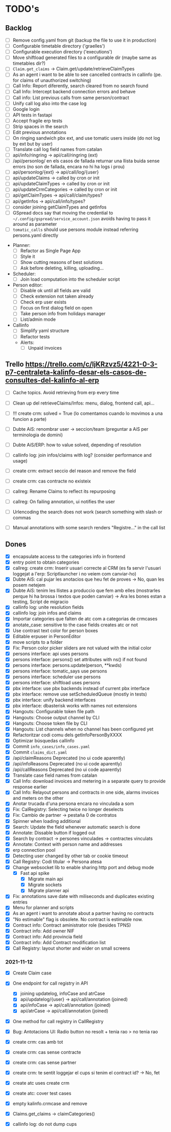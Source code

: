# TODO's

## Backlog

- [ ] Remove config.yaml from git (backup the file to use it in production)
- [ ] Configurable timetable directory ('graelles')
- [ ] Configurable execution directory ('executions')
- [ ] Move shiftload generated files to a configurable dir (maybe same as timetables dir?)
- [ ] `Claim.get_claims` -> Claim.get/update/retrieveClaimTypes
- [ ] As an agent i want to be able to see cancelled contracts in callinfo (pe. for claims of unauthorized switching)
- [ ] Call Info: Report diferently, search cleared from no search found
- [ ] Call Info: Intercept backend connection errors and behave
- [ ] Call info: List previous calls from same person/contract
- [ ] Unify call log also into the case log
- [ ] Google login
- [ ] API tests in fastapi
- [ ] Accept fragile erp tests
- [ ] Strip spaces in the search
- [ ] Edit previous annotations
- [ ] On ringing sandwich pbx ext, and use tomatic users inside (do not log by ext but by user)
- [ ] Translate call log field names from catalan
- [ ] api/info/ringring -> api/call/ringring (ext)
- [ ] /api/personlog/<ext> en els casos de fallada returnar una llista buida sense errors (no son de fallada, encara no hi ha logs i prou)
- [ ] api/personlog/{ext} -> api/call/log/{user}
- [ ] api/updateClaims -> called by cron or init
- [ ] api/updateClaimTypes -> called by cron or init
- [ ] api/updateCrmCategories -> called by cron or init
- [ ] api/getClaimTypes -> api/call/claim/types?
- [ ] api/getInfos -> api/call/info/types?
- [ ] consider joining getClaimTypes and getInfos
- [ ] GSpread docs say that moving the credential to `~/.config/gspread/service_account.json` avoids having to pass it around as parameter
- [ ] `tomatic_calls` should use persons module instead referring persons.yaml directly

- Planner:
	- [ ] Refactor as Single Page App
	- [ ] Style it
	- [ ] Show cutting reasons of best solutions
	- [ ] Ask before deleting, killing, uploading...
- Scheduler:
	- [ ] Join load computation into the scheduler script
- Person editor:
	- [ ] Disable ok until all fields are valid
	- [ ] Check extension not taken already
	- [ ] Check erp user exists
	- [ ] Focus on first dialog field on open
	- [ ] Take person info from holidays manager
	- [ ] List/admin mode
- Callinfo
	- [ ] Simplify yaml structure
	- [ ] Refactor tests
	- Alerts:
		- [ ] Unpaid invoices

## Trello https://trello.com/c/ljKRzvz5/4221-0-3-p7-centraleta-kalinfo-desar-els-casos-de-consultes-del-kalinfo-al-erp

- [ ] Cache topics. Avoid retrieving from erp every time
- [ ] Clean up del retrieveClaims/Infos: menu, dialog, frontend call, api...
- [ ] !!! create crm: solved = True (lo comentamos cuando lo movimos a una funcion a parte)
- [ ] Dubte AiS: renombrar user -> seccion/team (preguntar a AiS per terminologia de domini)
- [ ] Dubte AiS/ERP: how to value solved, depending of resolution
- [ ] callinfo log: join infos/claims with log? (consider performance and usage)
- [ ] create crm: extract seccio del reason and remove the field
- [ ] create crm: cas contracte no existeix
- [ ] callreg: Rename Claims to reflect its repurposing
- [ ] callreg: On failing annotation, ui notifies the user
- [ ] Urlencoding the search does not work (search something with slash or commas
- [ ] Manual annotations with some search renders "Registre..." in the call list


## Dones

- [x] encapsulate access to the categories info in frontend
- [x] entry point to obtain categories
- [x] callreg: create crm: Inserir usuari correcte al CRM (es fa servir l'usuari loggejat a l'erp: Scriptlauncher i no veiem com canviar-ho)
- [x] Dubte AiS: cal pujar les anotacios que heu fet de proves -> No, quan les posem netejem
- [x] Dubte AiS: tenim les llistes a produccio que fem amb elles (mostrarles perque hi ha brossa i textos que poden canviar) -> Ara les bones estan a testing, Script de migracio
- [x] callinfo log: unite resolution fields
- [x] callinfo log: join infos and claims
- [x] Importar categories que falten de atc com a categorias de crmcases
- [x] anotate_case: sensitive to the case fields creates atc or not
- [x] Use contrast text color for person boxes
- [x] Editable erpuser in PersonEditor
- [x] move scripts to a folder
- [x] Fix: Person color picker sliders are not valued with the initial color
- [x] persons interface: api uses persons
- [x] persons interface: persons() set attributes with ns() if not found
- [x] persons interface: persons.update(person, **kwds)
- [x] persons interface: tomatic_says use persons
- [x] persons interface: scheduler use persons
- [x] persons interface: shiftload uses persons
- [x] pbx interface: use pbx backends instead of current pbx interface
- [x] pbx interface: remove use setScheduledQueue (mostly in tests)
- [x] pbx interface: unify backend interfaces
- [x] pbx interface: dbasterisk works with names not extensions
- [x] Hangouts: Configurable token file path
- [x] Hangouts: Choose output channel by CLI
- [x] Hangouts: Choose token file by CLI
- [x] Hangouts: List channels when no channel has been configured yet
- [x] Refactoritzar codi comu dels getInfoPersonByXXXX
- [x] Optimizar búsquedas callinfo
- [x] Commit `info_cases/info_cases.yaml`
- [x] Commit `claims_dict.yaml`
- [x] /api/claimReasons Deprecated (no ui code aparently)
- [x] /api/infoReasons Deprecated (no ui code aparently)
- [x] /api/callReasons Deprecated (no ui code aparently)
- [x] Translate case field names from catalan
- [x] Call Info: download invoices and metering in a separate query to provide response earlier
- [x] Call Info: Relayout persons and contracts in one side, alarms invoices and meters on the other
- [x] Anotar trucada d'una persona encara no vinculada a som
- [x] Fix: CalRegistry: Selecting twice no longer deselects
- [x] Fix: Cambio de partner -> pestaña 0 de contratos
- [x] Spinner when loading additional
- [x] Search: Update the field whenever automatic search is done
- [x] Annotate: Dissable button if logged out
- [x] Search by contract -> persones vinculades -> contractes vinculats
- [x] Annotate: Context with person name and addresses
- [x] erp connection pool
- [x] Detecting user changed by other tab or cookie timeout
- [x] Call Registry: Codi titular -> Persona atesa
- [x] Change websocket lib to enable sharing http port and debug mode
    - [x] Fast api spike
        - [x] Migrate main api
        - [x] Migrate sockets
        - [x] Migrate planner api
- [x] Fix: annotations save date with miliseconds and duplicates existing entries
- [x] Menu for planner and scripts
- [x] As an agent i want to annotate about a partner having no contracts
- [x] "No estimable" flag is obsolete. No contract is estimable now.
- [x] Contract info: Contract aministrator role (besides TPNS)
- [x] Contract info: Add owner NIF
- [x] Contract info: Add provincia field
- [x] Contract info: Add Contract modification list
- [x] Call Registry: layout shorter and wider on small screens

### 2021-11-12

- [x] Create Claim case
- [x] One endpoint for call registry in API
	- [x] joining updatelog, infoCase and atrCase
	- [x] api/updatelog/{user} -> api/call/annotation (joined)
	- [x] api/infoCase -> api/call/annotation (joined)
	- [x] api/atrCase -> api/call/annotation (joined)
- [x] One method for call registry in CallRegistry
- [x] Bug: Antotacions UI: Radio button no resolt + tenia rao > no tenia rao
- [x] create crm: cas amb tot
- [x] create crm: cas sense contracte
- [x] create crm: cas sense partner
- [x] create crm: te sentit loggejar el cups si tenim el contract id? -> No, fet
- [x] create atc uses create crm
- [x] create atc: cover test cases
- [x] empty kalinfo.crmcase and remove
- [x] Claims.get_claims -> claimCategories()
- [x] callinfo log: do not dump cups



